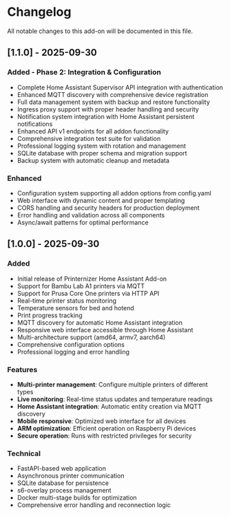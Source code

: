 # Changelog

All notable changes to this add-on will be documented in this file.

## [1.1.0] - 2025-09-30

### Added - Phase 2: Integration & Configuration
- Complete Home Assistant Supervisor API integration with authentication
- Enhanced MQTT discovery with comprehensive device registration 
- Full data management system with backup and restore functionality
- Ingress proxy support with proper header handling and security
- Notification system integration with Home Assistant persistent notifications
- Enhanced API v1 endpoints for all addon functionality
- Comprehensive integration test suite for validation
- Professional logging system with rotation and management
- SQLite database with proper schema and migration support
- Backup system with automatic cleanup and metadata

### Enhanced
- Configuration system supporting all addon options from config.yaml
- Web interface with dynamic content and proper templating
- CORS handling and security headers for production deployment
- Error handling and validation across all components
- Async/await patterns for optimal performance

## [1.0.0] - 2025-09-30

### Added
- Initial release of Printernizer Home Assistant Add-on
- Support for Bambu Lab A1 printers via MQTT
- Support for Prusa Core One printers via HTTP API
- Real-time printer status monitoring
- Temperature sensors for bed and hotend
- Print progress tracking
- MQTT discovery for automatic Home Assistant integration
- Responsive web interface accessible through Home Assistant
- Multi-architecture support (amd64, armv7, aarch64)
- Comprehensive configuration options
- Professional logging and error handling

### Features
- **Multi-printer management**: Configure multiple printers of different types
- **Live monitoring**: Real-time status updates and temperature readings
- **Home Assistant integration**: Automatic entity creation via MQTT discovery
- **Mobile responsive**: Optimized web interface for all devices
- **ARM optimization**: Efficient operation on Raspberry Pi devices
- **Secure operation**: Runs with restricted privileges for security

### Technical
- FastAPI-based web application
- Asynchronous printer communication
- SQLite database for persistence
- s6-overlay process management
- Docker multi-stage builds for optimization
- Comprehensive error handling and reconnection logic